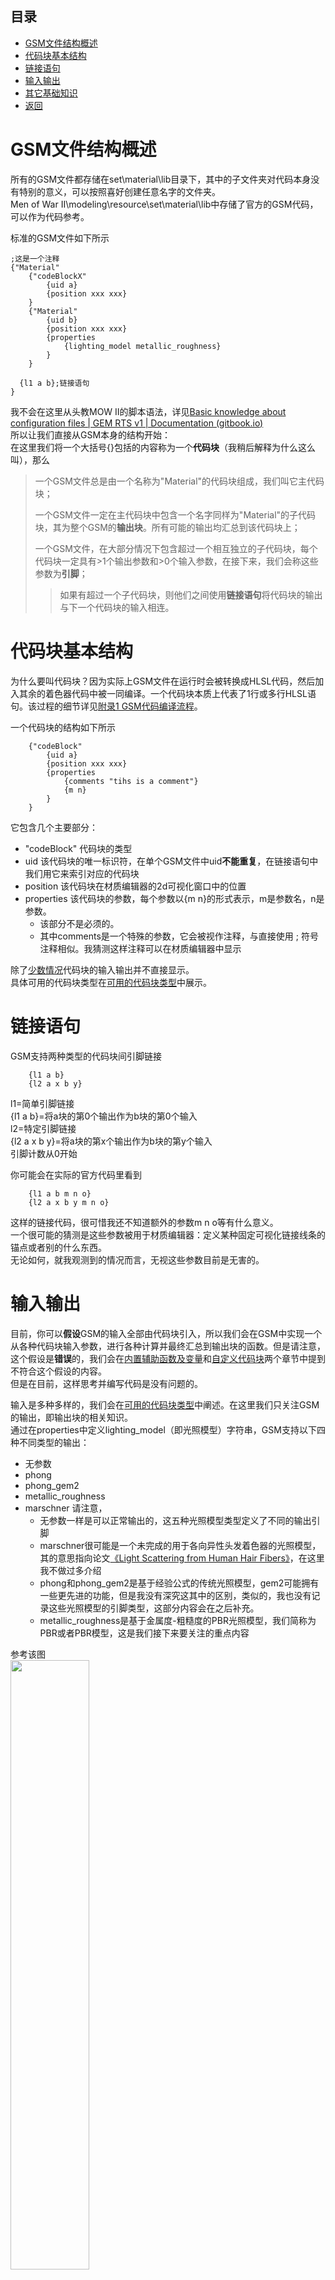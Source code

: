 ## 目录
*  [GSM文件结构概述](#gsm文件结构概述)
*  [代码块基本结构](#代码块基本结构)
*  [链接语句](#链接语句)
*  [输入输出](#输入输出)
*  [其它基础知识](#其它基础知识)
*  [返回](./menu.md)

# GSM文件结构概述
所有的GSM文件都存储在set\material\lib目录下，其中的子文件夹对代码本身没有特别的意义，可以按照喜好创建任意名字的文件夹。  
Men of War II\modeling\resource\set\material\lib中存储了官方的GSM代码，可以作为代码参考。

标准的GSM文件如下所示

```
;这是一个注释
{"Material"
	{"codeBlockX"
		{uid a}
		{position xxx xxx}
	}
  	{"Material"
		{uid b}
		{position xxx xxx}
		{properties
			{lighting_model metallic_roughness}
		}
	}
  
  {l1 a b};链接语句
}
```
 我不会在这里从头教MOW II的脚本语法，详见[Basic knowledge about configuration files | GEM RTS v1 | Documentation (gitbook.io)](https://bestway-1.gitbook.io/documentation/foundational-knowledge/basic-knowledge-about-configuration-files)  
所以让我们直接从GSM本身的结构开始：  
在这里我们将一个大括号{}包括的内容称为一个**代码块**（我稍后解释为什么这么叫），那么
>一个GSM文件总是由一个名称为"Material"的代码块组成，我们叫它主代码块；
>
>一个GSM文件一定在主代码块中包含一个名字同样为"Material"的子代码块，其为整个GSM的**输出块**。所有可能的输出均汇总到该代码块上；
>
>一个GSM文件，在大部分情况下包含超过一个相互独立的子代码块，每个代码块一定具有>1个输出参数和>0个输入参数，在接下来，我们会称这些参数为**引脚**；
>>如果有超过一个子代码块，则他们之间使用**链接语句**将代码块的输出与下一个代码块的输入相连。

# 代码块基本结构
为什么要叫代码块？因为实际上GSM文件在运行时会被转换成HLSL代码，然后加入其余的着色器代码中被一同编译。一个代码块本质上代表了1行或多行HLSL语句。该过程的细节详见[附录1 GSM代码编译流程](./other.md#附录1-gsm代码编译流程)。

一个代码块的结构如下所示
```
    {"codeBlock"
        {uid a}
        {position xxx xxx}
        {properties
            {comments "tihs is a comment"}
            {m n}
        }
    }
```
它包含几个主要部分：
* "codeBlock" 代码块的类型
* uid 该代码块的唯一标识符，在单个GSM文件中uid**不能重复**，在链接语句中我们用它来索引对应的代码块
* position  该代码块在材质编辑器的2d可视化窗口中的位置
* properties 该代码块的参数，每个参数以{m n}的形式表示，m是参数名，n是参数。
    * 该部分不是必须的。
    * 其中comments是一个特殊的参数，它会被视作注释，与直接使用 ; 符号注释相似。我猜测这样注释可以在材质编辑器中显示

除了[少数情况](./custom.md)代码块的输入输出并不直接显示。  
具体可用的代码块类型在[可用的代码块类型](./codeBlock.md)中展示。

# 链接语句

GSM支持两种类型的代码块间引脚链接
```
    {l1 a b}
    {l2 a x b y}
```
l1=简单引脚链接  
{l1 a b}=将a块的第0个输出作为b块的第0个输入  
l2=特定引脚链接  
{l2 a x b y}=将a块的第x个输出作为b块的第y个输入  
引脚计数从0开始  

你可能会在实际的官方代码里看到
```
    {l1 a b m n o}
    {l2 a x b y m n o}
```
这样的链接代码，很可惜我还不知道额外的参数m n o等有什么意义。  
一个很可能的猜测是这些参数被用于材质编辑器：定义某种固定可视化链接线条的锚点或者别的什么东西。  
无论如何，就我观测到的情况而言，无视这些参数目前是无害的。

# 输入输出
目前，你可以**假设**GSM的输入全部由代码块引入，所以我们会在GSM中实现一个从各种代码块输入参数，进行各种计算并最终汇总到输出块的函数。但是请注意，这个假设是**错误**的，我们会在[内置辅助函数及变量](./helper.md)和[自定义代码块](./custom.md)两个章节中提到不符合这个假设的内容。  
但是在目前，这样思考并编写代码是没有问题的。

输入是多种多样的，我们会在[可用的代码块类型](./codeBlock.md)中阐述。在这里我们只关注GSM的输出，即输出块的相关知识。  
通过在properties中定义lighting_model（即光照模型）字符串，GSM支持以下四种不同类型的输出：
* 无参数
* phong
* phong_gem2
* metallic_roughness
* marschner
请注意，
    * 无参数一样是可以正常输出的，这五种光照模型类型定义了不同的输出引脚
    * marschner很可能是一个未完成的用于各向异性头发着色器的光照模型，其的意思指向论文[《Light Scattering from Human Hair Fibers》](https://www.graphics.stanford.edu/papers/hair/hair-sg03final.pdf)，在这里我不做过多介绍
    * phong和phong_gem2是基于经验公式的传统光照模型，gem2可能拥有一些更先进的功能，但是我没有深究这其中的区别，类似的，我也没有记录这些光照模型的引脚类型，这部分内容会在之后补充。
    * metallic_roughness是基于金属度-粗糙度的PBR光照模型，我们简称为PBR或者PBR模型，这是我们接下来要关注的重点内容

参考该图  
<img src=../../img/mted.png width=50% />  
PBR模型的引脚对照表如下  
| diffuse | emissive| opacity | normal | transform | translucence | roughness | metallic | shadow | fresnel |
| -------- | -------- | -------- | -------- | -------- | -------- | -------- | -------- | -------- | -------- |
| 0     | 1     | 2     | 5     | 6     | 8     | 9     | 20     | 21     | 22     |

中文版本：
| 漫反射 | 自发光| 透明度 | 法线 | 变换 | 透光度 | 粗糙度 | 金属度 | 阴影 | 菲涅耳 |
| -------- | -------- | -------- | -------- | -------- | -------- | -------- | -------- | -------- | -------- |
| 0     | 1     | 2     | 5     | 6     | 8     | 9     | 20     | 21     | 22     |

该表的意思是：设置链接语句{l2 a 0 输出块 2}，则会把a的第0个引脚输出到透明度（opacity）
接下来我们介绍每个引脚的具体含义：

### diffuse
数据类型：float3  
漫反射引脚，一般输出数据为包含RGB三通道颜色的信息。  
其用于显示物体最基本的固有颜色。  
### emissive
数据类型：float3  
自发光引脚，大致可以理解成输出一个不受环境光照影响的漫反射贴图，因为MOW II的自发光贴图并不参与全局光照计算。  
### opacity
数据类型：float  
透明度引脚，需要注意的是它只负责输出透明度，透明的具体计算方式仍然由mtl中的{blend X}参数控制。
### normal
数据类型：float3  
法线引脚，输出世界空间（很可能是，不确定）的法线信息。
### transform
顶点变换引脚，输出对顶点信息的改动。  
该引脚非常特殊，无法简单描述它的数据类型，我们将在[自定义代码块](./custom.md)中提到它的具体使用。平常情况下不需要连接该引脚，着色器的其他部分会完成该引脚涉及到的一般流程。  
### translucence
数据类型：float3  
透光度引脚  
我对该引脚的理解不深入，大致效果可以参考[半透明明暗器](https://help.autodesk.com/view/3DSMAX/2022/CHS/?guid=GUID-67CD32E8-A0D5-4A14-8179-FB11D3E3DD28)  
请注意，它很可能与次表面散射无关。  
一般情况下也不需要连接该引脚。  
### roughness
数据类型：float  
粗糙度引脚，该值越高物体的表面越粗糙，反之则越光滑。  
我们偶尔会提到另一个词汇smoothness（光滑度），其是粗糙度的反相。  
### metallic
数据类型：float  
金属度引脚，该值越高物体的表面越像金属，反之不像光滑。
### shadow
数据类型：float  
实际上应该被称为Ambient Occlusion（环境光遮蔽），也并不能完全改变阴影。  
其的值越大，则阴影越重。
### fresnel
数据类型：float  
其代表PBR中的f0值，f0的意义可以参考[材质制作参数F0](https://liangz0707.github.io/whoimi/blogs/Art/%E6%9D%90%E8%B4%A8%E5%88%B6%E4%BD%9C%E5%8F%82%E6%95%B0F0.html)，其与物体的折射率有关。  
如果你不知道这是什么，不要连接该引脚，着色器会调用一个默认值。

# 其它基础知识